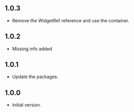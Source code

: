 ## 1.0.3
- Remove the WidgetRef reference and use the container.

## 1.0.2
 - Missing info added

## 1.0.1
 - Update the packages.

## 1.0.0
- Initial version.
